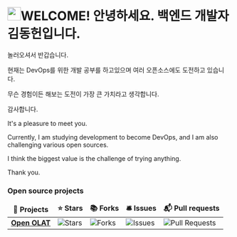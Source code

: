 <h1><img src="https://emojis.slackmojis.com/emojis/images/1531849430/4246/blob-sunglasses.gif?1531849430" width="30"/>WELCOME! 안녕하세요. 백엔드 개발자 김동헌입니다.</h1>

<p>놀러오셔서 반갑습니다.</p>
<p>현재는 DevOps를 위한 개발 공부를 하고있으며 여러 오픈소스에도 도전하고 있습니다.</p>
<p>무슨 경험이든 해보는 도전이 가장 큰 가치라고 생각합니다.</p>
<p>감사합니다.</p>

<p>It's a pleasure to meet you.</p>
<p>Currently, I am studying development to become DevOps, and I am also challenging various open sources.</p>
<p>I think the biggest value is the challenge of trying anything.</p>
<p>Thank you.</p>

<h3>Open source projects</h3>

<table>
  <thead align="center">
    <tr border: none;>
      <td><b>🎁 Projects</b></td>
      <td><b>⭐ Stars</b></td>
      <td><b>📚 Forks</b></td>
      <td><b>🛎 Issues</b></td>
      <td><b>📬 Pull requests</b></td>
    </tr>
  </thead>
  <tbody>
    <tr>
      <td><a href="https://github.com/OpenOLAT/OpenOLAT"><b>Open OLAT</b></a></td>
      <td><img alt="Stars" src="https://github.com/OpenOLAT/OpenOLAT?style=flat-square&labelColor=343b41"/></td>
      <td><img alt="Forks" src="https://github.com/OpenOLAT/OpenOLAT?style=flat-square&labelColor=343b41"/></td>
      <td><img alt="Issues" src="https://github.com/OpenOLAT/OpenOLAT?style=flat-square&labelColor=343b41"/></td>
      <td><img alt="Pull Requests" src="https://github.com/OpenOLAT/OpenOLAT?style=flat-square&labelColor=343b41"/></td>
    </tr>
  </tbody>
</table>
